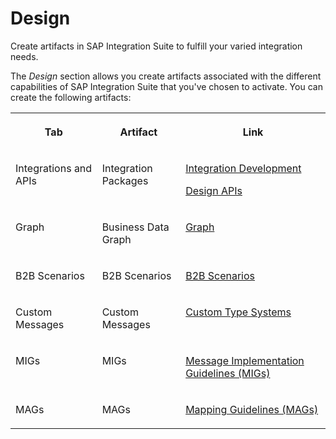 <!-- loio27063b9ec3b74336b98e09d20e50a888 -->

# Design

Create artifacts in SAP Integration Suite to fulfill your varied integration needs.

The *Design* section allows you create artifacts associated with the different capabilities of SAP Integration Suite that you've chosen to activate. You can create the following artifacts:


<table>
<tr>
<th valign="top">

Tab

</th>
<th valign="top">

Artifact

</th>
<th valign="top">

Link

</th>
</tr>
<tr>
<td valign="top">

Integrations and APIs

</td>
<td valign="top">

Integration Packages

</td>
<td valign="top">

[Integration Development](integration-development-b18936e.md)

[Design APIs](design-apis-94957bc.md)

</td>
</tr>
<tr>
<td valign="top">

Graph

</td>
<td valign="top">

Business Data Graph

</td>
<td valign="top">

[Graph](https://help.sap.com/docs/graph)

</td>
</tr>
<tr>
<td valign="top">

B2B Scenarios

</td>
<td valign="top">

B2B Scenarios

</td>
<td valign="top">

[B2B Scenarios](b2b-scenarios-c55eb4d.md)

</td>
</tr>
<tr>
<td valign="top">

Custom Messages

</td>
<td valign="top">

Custom Messages

</td>
<td valign="top">

[Custom Type Systems](custom-type-systems-884bb25.md)

</td>
</tr>
<tr>
<td valign="top">

MIGs

</td>
<td valign="top">

MIGs

</td>
<td valign="top">

[Message Implementation Guidelines \(MIGs\)](message-implementation-guidelines-migs-f9f2bab.md)

</td>
</tr>
<tr>
<td valign="top">

MAGs

</td>
<td valign="top">

MAGs

</td>
<td valign="top">

[Mapping Guidelines \(MAGs\)](mapping-guidelines-mags-42124f4.md)

</td>
</tr>
</table>

